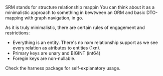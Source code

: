 SRM stands for structure relationship mappin
You can think about it as a minimalistic approach to something in bewtween an ORM and basic DTO-mapping with graph navigation, in go.

As it is truly minimalistic, there are certain rules of engagement and restrictions:

* Everything is an entity. There's no nxm relationship support as we see every relation as atributes to entities (1xn).
* Primary keys are unary and BIGINT (int64)
* Foregin keys are non-nullable.


Check the harness package for self-explanatory usage.
